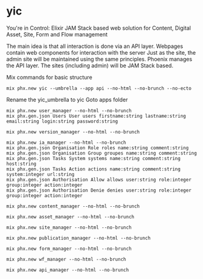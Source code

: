 # yic
You're in Control: Elixir JAM Stack based web solution for 
Content, Digital Asset, Site, Form and Flow management

The main idea is that all interaction is done via an API layer.
Webpages contain web components for interaction with the server
Just as the site, the admin site will be maintained using the same principles.
Phoenix manages the API layer. The sites (including admin) will be JAM Stack based.

Mix commands for basic structure

```
mix phx.new yic --umbrella --app api --no-html --no-brunch --no-ecto
```

Rename the yic_umbrella to yic
Goto apps folder

```
mix phx.new user_manager --no-html --no-brunch
mix phx.gen.json Users User users firstname:string lastname:string email:string login:string password:string

mix phx.new version_manager --no-html --no-brunch

mix phx.new ia_manager --no-html --no-brunch
mix phx.gen.json Organisation Role roles name:string comment:string
mix phx.gen.json Organisation Group groupes name:string comment:string
mix phx.gen.json Tasks System systems name:string comment:string host:string
mix phx.gen.json Tasks Action actions name:string comment:string system:integer url:string
mix phx.gen.json Authorisation Allow allows user:string role:integer group:integer action:integer
mix phx.gen.json Authorisation Denie denies user:string role:integer group:integer action:integer

mix phx.new content_manager --no-html --no-brunch

mix phx.new asset_manager --no-html --no-brunch

mix phx.new site_manager --no-html --no-brunch

mix phx.new publication_manager --no-html --no-brunch

mix phx.new form_manager --no-html --no-brunch

mix phx.new wf_manager --no-html --no-brunch

mix phx.new api_manager --no-html --no-brunch
```